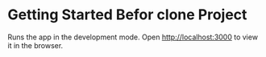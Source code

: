 # Getting Started Befor clone Project

Runs the app in the development mode.
Open [http://localhost:3000](http://localhost:3000) to view it in the browser.
